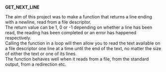 **GET_NEXT_LINE**

The aim of this project was to make a function that returns a line ending with a newline, read from a file descriptor.  
The return value can be 1, 0 or -1 depending on whether a line has been read, the reading has been completed or
an error has happened respectively.  
Calling the function in a loop will then allow you to read the text available on a file descriptor one line at a time
until the end of the text, no matter the size of either the text or one of its lines.  
The function behaves well when it reads from a file, from the standard output, from a redirection etc.
